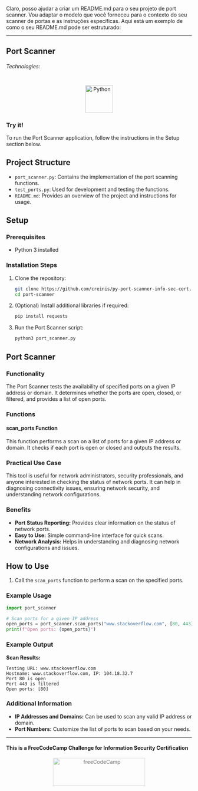 Claro, posso ajudar a criar um README.md para o seu projeto de port scanner. Vou adaptar o modelo que você forneceu para o contexto do seu scanner de portas e as instruções específicas. Aqui está um exemplo de como o seu README.md pode ser estruturado:

---

## Port Scanner

###### Technologies:
<p align="center">
<img src="https://img.icons8.com/color/75/000000/python.png" width="75" height="75" alt="Python" style="margin: 10px 15px 0 15px;" />
</p>

### Try it!

To run the Port Scanner application, follow the instructions in the Setup section below.

## Project Structure

- `port_scanner.py`: Contains the implementation of the port scanning functions.
- `test_ports.py`: Used for development and testing the functions.
- `README.md`: Provides an overview of the project and instructions for usage.

## Setup

### Prerequisites

- Python 3 installed

### Installation Steps

1. Clone the repository:
   ```bash
   git clone https://github.com/creinis/py-port-scanner-info-sec-cert.git
   cd port-scanner
   ```

2. (Optional) Install additional libraries if required:
   ```bash
   pip install requests
   ```

3. Run the Port Scanner script:
   ```bash
   python3 port_scanner.py
   ```

## Port Scanner

### Functionality

The Port Scanner tests the availability of specified ports on a given IP address or domain. It determines whether the ports are open, closed, or filtered, and provides a list of open ports.

### Functions

#### scan_ports Function

This function performs a scan on a list of ports for a given IP address or domain. It checks if each port is open or closed and outputs the results.

### Practical Use Case

This tool is useful for network administrators, security professionals, and anyone interested in checking the status of network ports. It can help in diagnosing connectivity issues, ensuring network security, and understanding network configurations.

### Benefits

- **Port Status Reporting:** Provides clear information on the status of network ports.
- **Easy to Use:** Simple command-line interface for quick scans.
- **Network Analysis:** Helps in understanding and diagnosing network configurations and issues.

## How to Use

1. Call the `scan_ports` function to perform a scan on the specified ports.

### Example Usage

```python
import port_scanner

# Scan ports for a given IP address
open_ports = port_scanner.scan_ports("www.stackoverflow.com", [80, 443])
print(f"Open ports: {open_ports}")
```

### Example Output

**Scan Results:**

```
Testing URL: www.stackoverflow.com
Hostname: www.stackoverflow.com, IP: 104.18.32.7
Port 80 is open
Port 443 is filtered
Open ports: [80]
```

### Additional Information

- **IP Addresses and Domains:** Can be used to scan any valid IP address or domain.
- **Port Numbers:** Customize the list of ports to scan based on your needs.

---

#### This is a FreeCodeCamp Challenge for Information Security Certification
<p align="center">
<img src="https://cdn.freecodecamp.org/platform/universal/fcc_primary.svg" width="250" height="75" alt="freeCodeCamp" style="margin: 0 15px; opacity: 0.6" />
</p>
